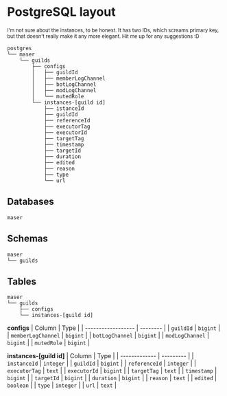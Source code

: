 # PostgreSQL layout
<sub>I'm not sure about the instances, to be honest.
It has two IDs, which screams primary key, but that doesn't really make it any more elegant.
Hit me up for any suggestions :D</sub>

```
postgres
└── maser
	└── guilds
		├── configs
		│   ├── guildId
		│   ├── memberLogChannel
		│   ├── botLogChannel
		│   ├── modLogChannel
		│   └── mutedRole
		└── instances-[guild id]
			├── istanceId
			├── guildId
			├── referenceId
			├── executorTag
			├── executorId
			├── targetTag
			├── timestamp
			├── targetId
			├── duration
			├── edited
			├── reason
			├── type
			└── url
```

## Databases
```
maser
```

## Schemas
```
maser
└── guilds
```

## Tables
```
maser
└── guilds
	├── configs
	└── instances-[guild id]
```

**configs**
| Column             | Type     |
| ------------------ | -------- |
| `guildId`          | `bigint` |
| `memberLogChannel` | `bigint` |
| `botLogChannel`    | `bigint` |
| `modLogChannel`    | `bigint` |
| `mutedRole`        | `bigint` |

**instances-[guild id]**
| Column        | Type      |
| ------------- | --------- |
| `instanceId`  | `integer` |
| `guildId`     | `bigint`  |
| `referenceId` | `integer` |
| `executorTag` | `text`    |
| `executorId`  | `bigint`  |
| `targetTag`   | `text`    |
| `timestamp`   | `bigint`  |
| `targetId`    | `bigint`  |
| `duration`    | `bigint`  |
| `reason`      | `text`    |
| `edited`      | `boolean` |
| `type`        | `integer` |
| `url`         | `text`    |
